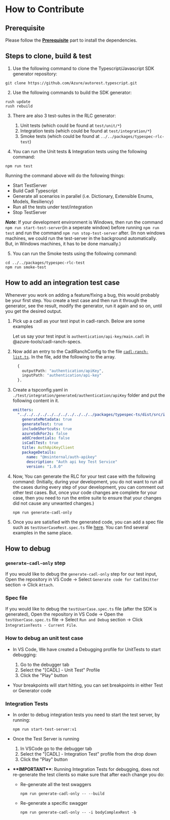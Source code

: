 # How to Contribute

## Prerequisite

Please follow the **[Prerequisite](../../CONTRIBUTING.md#prerequisites)** part to install the dependencies.

## Steps to clone, build & test

1. Use the following command to clone the Typescript/Javascript SDK generator repository:

```
git clone https://github.com/Azure/autorest.typescript.git
```

2. Use the following commands to build the SDK generator:

```
rush update
rush rebuild
```

3. There are also 3 test-suites in the RLC generator:

   1. Unit tests (which could be found at `test/unit/*`)
   2. Integration tests (which could be found at `test/integration/*`)
   3. Smoke tests (which could be found at `../../packages/typespec-rlc-test`)

1. You can run the Unit tests & Integration tests using the following command:

```
npm run test
```

Running the command above will do the following things:

- Start TestServer
- Build Cadl Typescript
- Generate all scenarios in parallel (i.e. Dictionary, Extensible Enums, Models, Resiliency)
- Run all the tests under test/integration
- Stop TestServer

**_Note_**: If your development environment is Windows, then run the command `npm run start-test-server`(in a seperate window) before running `npm run test` and run the command `npm run stop-test-server` after. (In non windows machines, we could run the test-server in the background automatically. But, in Windows machines, it has to be done manually.)

5. You can run the Smoke tests using the following command:

```shell
cd ../../packages/typespec-rlc-test
npm run smoke-test
```

## How to add an integration test case

Whenever you work on adding a feature/fixing a bug, this would probably be your first step. You create a test case and then run it through the generator, see the result, modify the generator, run it again and so on, until you get the desired output.

1. Pick up a cadl as your test input in cadl-ranch. Below are some examples

   Let us say your test input is `authentication/api-key/main.cadl` in @azure-tools/cadl-ranch-specs.

1. Now add an entry to the CadlRanchConfig to the file [`cadl-ranch-list.ts`](./test/commands/cadl-ranch-list.ts). In the file, add the following to the array.

   ```typescript
     {
       outputPath: "authentication/apiKey",
       inputPath: "authentication/api-key"
     },
   ```

1. Create a tspconfig.yaml in `./test/integration/generated/authentication/apiKey` folder and put the following content in it.

   ```yaml
   emitters:
     "../../../../../../../../../../../packages/typespec-ts/dist/src/index.js":
       generateMetadata: true
       generateTest: true
       includeShortcuts: true
       azureSdkForJs: false
       addCredentials: false
       isCadlTest: true
       title: AuthApiKeyClient
       packageDetails:
         name: "@msinternal/auth-apikey"
         description: "Auth api key Test Service"
         version: "1.0.0"
   ```

1. Now, You can generate the RLC for your test case with the following command: (Initially, during your development, you do not want to run all the cases during every step of your development, you can comment out other test cases. But, once your code changes are complete for your case, then you need to run the entire suite to ensure that your changes did not cause any unwanted changes.)

   ```shell
   npm run generate-cadl-only
   ```

1. Once you are satisfied with the generated code, you can add a spec file such as `testUserCaseRest.spec.ts` file [here](./test/integration). You can find several examples in the same place.

## How to debug

### `generate-cadl-only` step

If you would like to debug the `generate-cadl-only` step for our test input, Open the repository in VS Code -> Select `Generate code for CadlEmitter` section -> Click `Attach`.

### Spec file

If you would like to debug the `testUserCase.spec.ts` file (after the SDK is generated), Open the repository in VS Code -> Open the `testUserCase.spec.ts` file -> Select `Run and Debug` section -> Click `IntegrationTests - Current File`.

### How to debug an unit test case

- In VS Code, We have created a Debugging profile for UnitTests to start debugging:

  1. Go to the debugger tab
  2. Select the "[CADL] - Unit Test" Profile
  3. Click the "Play" button

- Your breakpoints will start hitting, you can set breakpoints in either Test or Generator code

### Integration Tests

- In order to debug integration tests you need to start the test server, by running:

      npm run start-test-server:v1

- Once the Test Server is running

  1. In VSCode go to the debugger tab
  2. Select the "[CADL] - Integration Test" profile from the drop down
  3. Click the "Play" button

- **\*\***IMPORTANT**\*\***: Running Integration Tests for debugging, does not re-generate the test clients so make sure that after each change you do:

  - Re-generate all the test swaggers

        npm run generate-cadl-only -- --build

  - Re-generate a specific swagger

        npm run generate-cadl-only -- -i bodyComplexRest -b
